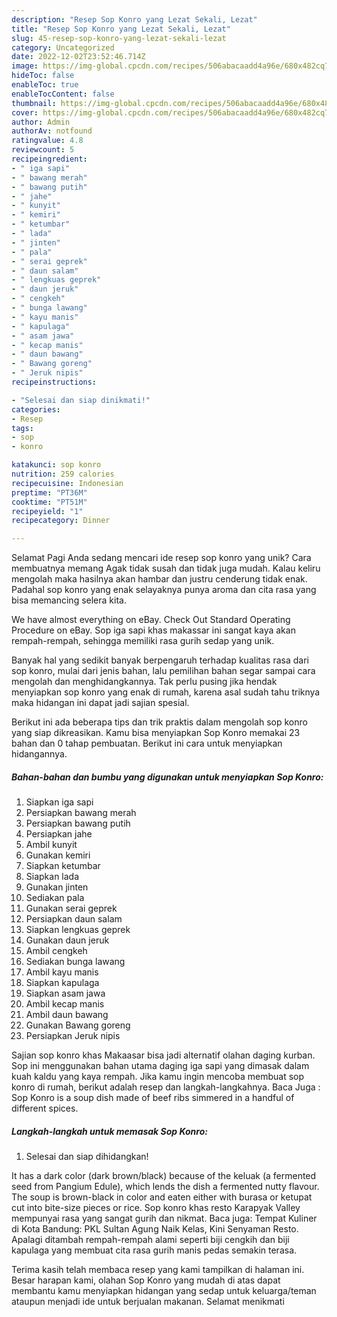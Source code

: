 ```yaml
---
description: "Resep Sop Konro yang Lezat Sekali, Lezat"
title: "Resep Sop Konro yang Lezat Sekali, Lezat"
slug: 45-resep-sop-konro-yang-lezat-sekali-lezat
category: Uncategorized
date: 2022-12-02T23:52:46.714Z
image: https://img-global.cpcdn.com/recipes/506abacaadd4a96e/680x482cq70/sop-konro-foto-resep-utama.jpg
hideToc: false
enableToc: true
enableTocContent: false
thumbnail: https://img-global.cpcdn.com/recipes/506abacaadd4a96e/680x482cq70/sop-konro-foto-resep-utama.jpg
cover: https://img-global.cpcdn.com/recipes/506abacaadd4a96e/680x482cq70/sop-konro-foto-resep-utama.jpg
author: Admin
authorAv: notfound
ratingvalue: 4.8
reviewcount: 5
recipeingredient:
- " iga sapi"
- " bawang merah"
- " bawang putih"
- " jahe"
- " kunyit"
- " kemiri"
- " ketumbar"
- " lada"
- " jinten"
- " pala"
- " serai geprek"
- " daun salam"
- " lengkuas geprek"
- " daun jeruk"
- " cengkeh"
- " bunga lawang"
- " kayu manis"
- " kapulaga"
- " asam jawa"
- " kecap manis"
- " daun bawang"
- " Bawang goreng"
- " Jeruk nipis"
recipeinstructions:

- "Selesai dan siap dinikmati!"
categories:
- Resep
tags:
- sop
- konro

katakunci: sop konro 
nutrition: 259 calories
recipecuisine: Indonesian
preptime: "PT36M"
cooktime: "PT51M"
recipeyield: "1"
recipecategory: Dinner

---
```



Selamat Pagi Anda sedang mencari ide resep sop konro yang unik? Cara membuatnya memang Agak tidak susah dan tidak juga mudah. Kalau keliru mengolah maka hasilnya akan hambar dan justru cenderung tidak enak. Padahal sop konro yang enak selayaknya punya aroma dan cita rasa yang bisa memancing selera kita.


We have almost everything on eBay. Check Out Standard Operating Procedure on eBay. Sop iga sapi khas makassar ini sangat kaya akan rempah-rempah, sehingga memiliki rasa gurih sedap yang unik.

Banyak hal yang sedikit banyak berpengaruh terhadap kualitas rasa dari sop konro, mulai dari jenis bahan, lalu pemilihan bahan segar sampai cara mengolah dan menghidangkannya. Tak perlu pusing jika hendak menyiapkan sop konro yang enak di rumah, karena asal sudah tahu triknya maka hidangan ini dapat jadi sajian spesial.


Berikut ini ada beberapa tips dan trik praktis dalam mengolah sop konro yang siap dikreasikan. Kamu bisa menyiapkan Sop Konro memakai 23 bahan dan 0 tahap pembuatan. Berikut ini cara untuk menyiapkan hidangannya.

<!--inarticleads1-->

##### Bahan-bahan dan bumbu yang digunakan untuk menyiapkan Sop Konro:

1. Siapkan  iga sapi
1. Persiapkan  bawang merah
1. Persiapkan  bawang putih
1. Persiapkan  jahe
1. Ambil  kunyit
1. Gunakan  kemiri
1. Siapkan  ketumbar
1. Siapkan  lada
1. Gunakan  jinten
1. Sediakan  pala
1. Gunakan  serai geprek
1. Persiapkan  daun salam
1. Siapkan  lengkuas geprek
1. Gunakan  daun jeruk
1. Ambil  cengkeh
1. Sediakan  bunga lawang
1. Ambil  kayu manis
1. Siapkan  kapulaga
1. Siapkan  asam jawa
1. Ambil  kecap manis
1. Ambil  daun bawang
1. Gunakan  Bawang goreng
1. Persiapkan  Jeruk nipis


Sajian sop konro khas Makaasar bisa jadi alternatif olahan daging kurban. Sop ini menggunakan bahan utama daging iga sapi yang dimasak dalam kuah kaldu yang kaya rempah. Jika kamu ingin mencoba membuat sop konro di rumah, berikut adalah resep dan langkah-langkahnya. Baca Juga : Sop Konro is a soup dish made of beef ribs simmered in a handful of different spices. 

<!--inarticleads2-->

##### Langkah-langkah untuk memasak Sop Konro:


1. Selesai dan siap dihidangkan!

It has a dark color (dark brown/black) because of the keluak (a fermented seed from Pangium Edule), which lends the dish a fermented nutty flavour. The soup is brown-black in color and eaten either with burasa or ketupat cut into bite-size pieces or rice. Sop konro khas resto Karapyak Valley mempunyai rasa yang sangat gurih dan nikmat. Baca juga: Tempat Kuliner di Kota Bandung: PKL Sultan Agung Naik Kelas, Kini Senyaman Resto. Apalagi ditambah rempah-rempah alami seperti biji cengkih dan biji kapulaga yang membuat cita rasa gurih manis pedas semakin terasa. 

Terima kasih telah membaca resep yang kami tampilkan di halaman ini. Besar harapan kami, olahan Sop Konro yang mudah di atas dapat membantu kamu menyiapkan hidangan yang sedap untuk keluarga/teman ataupun menjadi ide untuk berjualan makanan. Selamat menikmati

